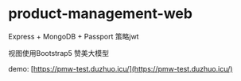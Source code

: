# product-management-web

Express + MongoDB + Passport 策略jwt

视图使用Bootstrap5 赞美大模型

demo: [https://pmw-test.duzhuo.icu/](https://pmw-test.duzhuo.icu/)